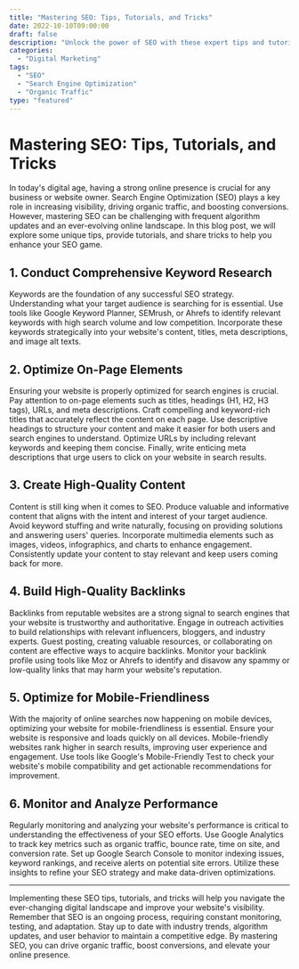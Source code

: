 ```yaml
---
title: "Mastering SEO: Tips, Tutorials, and Tricks"
date: 2022-10-10T09:00:00
draft: false
description: "Unlock the power of SEO with these expert tips and tutorials. Learn the tricks to boost your website's visibility and increase organic traffic."
categories: 
  - "Digital Marketing"
tags: 
  - "SEO"
  - "Search Engine Optimization"
  - "Organic Traffic"
type: "featured"
---
```


# Mastering SEO: Tips, Tutorials, and Tricks

In today's digital age, having a strong online presence is crucial for any business or website owner. Search Engine Optimization (SEO) plays a key role in increasing visibility, driving organic traffic, and boosting conversions. However, mastering SEO can be challenging with frequent algorithm updates and an ever-evolving online landscape. In this blog post, we will explore some unique tips, provide tutorials, and share tricks to help you enhance your SEO game.

## 1. Conduct Comprehensive Keyword Research

Keywords are the foundation of any successful SEO strategy. Understanding what your target audience is searching for is essential. Use tools like Google Keyword Planner, SEMrush, or Ahrefs to identify relevant keywords with high search volume and low competition. Incorporate these keywords strategically into your website's content, titles, meta descriptions, and image alt texts.

## 2. Optimize On-Page Elements

Ensuring your website is properly optimized for search engines is crucial. Pay attention to on-page elements such as titles, headings (H1, H2, H3 tags), URLs, and meta descriptions. Craft compelling and keyword-rich titles that accurately reflect the content on each page. Use descriptive headings to structure your content and make it easier for both users and search engines to understand. Optimize URLs by including relevant keywords and keeping them concise. Finally, write enticing meta descriptions that urge users to click on your website in search results.

## 3. Create High-Quality Content

Content is still king when it comes to SEO. Produce valuable and informative content that aligns with the intent and interest of your target audience. Avoid keyword stuffing and write naturally, focusing on providing solutions and answering users' queries. Incorporate multimedia elements such as images, videos, infographics, and charts to enhance engagement. Consistently update your content to stay relevant and keep users coming back for more.

## 4. Build High-Quality Backlinks

Backlinks from reputable websites are a strong signal to search engines that your website is trustworthy and authoritative. Engage in outreach activities to build relationships with relevant influencers, bloggers, and industry experts. Guest posting, creating valuable resources, or collaborating on content are effective ways to acquire backlinks. Monitor your backlink profile using tools like Moz or Ahrefs to identify and disavow any spammy or low-quality links that may harm your website's reputation.

## 5. Optimize for Mobile-Friendliness

With the majority of online searches now happening on mobile devices, optimizing your website for mobile-friendliness is essential. Ensure your website is responsive and loads quickly on all devices. Mobile-friendly websites rank higher in search results, improving user experience and engagement. Use tools like Google's Mobile-Friendly Test to check your website's mobile compatibility and get actionable recommendations for improvement.

## 6. Monitor and Analyze Performance

Regularly monitoring and analyzing your website's performance is critical to understanding the effectiveness of your SEO efforts. Use Google Analytics to track key metrics such as organic traffic, bounce rate, time on site, and conversion rate. Set up Google Search Console to monitor indexing issues, keyword rankings, and receive alerts on potential site errors. Utilize these insights to refine your SEO strategy and make data-driven optimizations.

---

Implementing these SEO tips, tutorials, and tricks will help you navigate the ever-changing digital landscape and improve your website's visibility. Remember that SEO is an ongoing process, requiring constant monitoring, testing, and adaptation. Stay up to date with industry trends, algorithm updates, and user behavior to maintain a competitive edge. By mastering SEO, you can drive organic traffic, boost conversions, and elevate your online presence.
